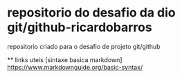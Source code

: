 # repositorio do desafio da dio git/github-ricardobarros
repositorio criado para o desafio de projeto git/github

** links uteis
[sintaxe basica markdown] <https://www.markdownguide.org/basic-syntax/>
